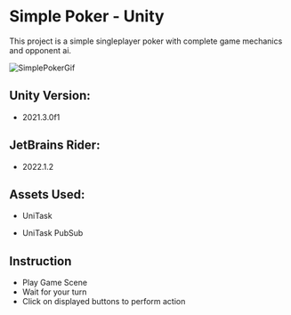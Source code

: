 # Simple Poker - Unity

 This project is a simple singleplayer poker with complete game mechanics and opponent ai.

![SimplePokerGif](https://github.com/HamzaMunir/Simple-Poker/assets/15054127/30bd4753-06e8-4df7-aea1-f73077f472b6)

## Unity Version: 

* 2021.3.0f1

## JetBrains Rider: 

* 2022.1.2

## Assets Used: 

* UniTask

* UniTask PubSub

## Instruction

* Play Game Scene
* Wait for your turn
* Click on displayed buttons to perform action


